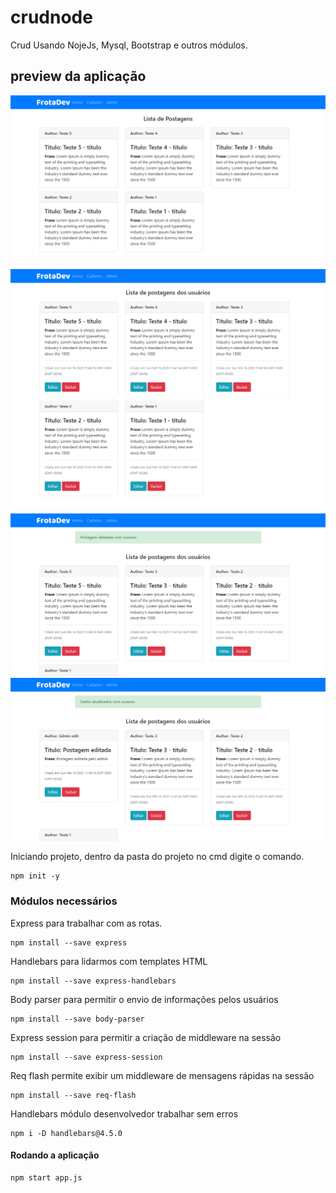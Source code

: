 # crudnode
Crud Usando NojeJs, Mysql, Bootstrap e outros módulos.

## preview da aplicação

<img src="https://github.com/WallaceFrota/crudnode/blob/master/preview-1.png" alt="preview-1"></img>
<img src="https://github.com/WallaceFrota/crudnode/blob/master/preview-2.png" alt="preview-2"></img>
<img src="https://github.com/WallaceFrota/crudnode/blob/master/preview-3.png" alt="preview-3"></img>
<img src="https://github.com/WallaceFrota/crudnode/blob/master/preview-4.png" alt="preview-4"></img>

Iniciando projeto, dentro da pasta do projeto no cmd digite o comando.

```
npm init -y
```

### Módulos necessários
Express para trabalhar com as rotas.

```
npm install --save express
```

Handlebars para lidarmos com templates HTML

```
npm install --save express-handlebars
```

Body parser para permitir o envio de informações pelos usuários

```
npm install --save body-parser
```

Express session para permitir a criação de middleware na sessão

```
npm install --save express-session
```

Req flash permite exibir um middleware de mensagens rápidas na sessão

```
npm install --save req-flash
```

Handlebars módulo desenvolvedor trabalhar sem erros

```
npm i -D handlebars@4.5.0
```

#### Rodando a aplicação

```
npm start app.js
```
